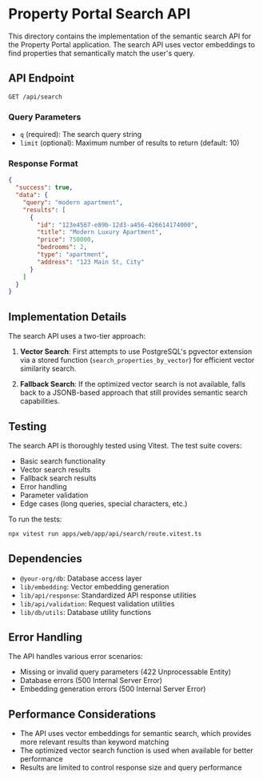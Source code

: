 # Property Portal Search API

This directory contains the implementation of the semantic search API for the Property Portal application. The search API uses vector embeddings to find properties that semantically match the user's query.

## API Endpoint

`GET /api/search`

### Query Parameters

- `q` (required): The search query string
- `limit` (optional): Maximum number of results to return (default: 10)

### Response Format

```json
{
  "success": true,
  "data": {
    "query": "modern apartment",
    "results": [
      {
        "id": "123e4567-e89b-12d3-a456-426614174000",
        "title": "Modern Luxury Apartment",
        "price": 750000,
        "bedrooms": 2,
        "type": "apartment",
        "address": "123 Main St, City"
      }
    ]
  }
}
```

## Implementation Details

The search API uses a two-tier approach:

1. **Vector Search**: First attempts to use PostgreSQL's pgvector extension via a stored function (`search_properties_by_vector`) for efficient vector similarity search.

2. **Fallback Search**: If the optimized vector search is not available, falls back to a JSONB-based approach that still provides semantic search capabilities.

## Testing

The search API is thoroughly tested using Vitest. The test suite covers:

- Basic search functionality
- Vector search results
- Fallback search results
- Error handling
- Parameter validation
- Edge cases (long queries, special characters, etc.)

To run the tests:

```bash
npx vitest run apps/web/app/api/search/route.vitest.ts
```

## Dependencies

- `@your-org/db`: Database access layer
- `lib/embedding`: Vector embedding generation
- `lib/api/response`: Standardized API response utilities
- `lib/api/validation`: Request validation utilities
- `lib/db/utils`: Database utility functions

## Error Handling

The API handles various error scenarios:

- Missing or invalid query parameters (422 Unprocessable Entity)
- Database errors (500 Internal Server Error)
- Embedding generation errors (500 Internal Server Error)

## Performance Considerations

- The API uses vector embeddings for semantic search, which provides more relevant results than keyword matching
- The optimized vector search function is used when available for better performance
- Results are limited to control response size and query performance
